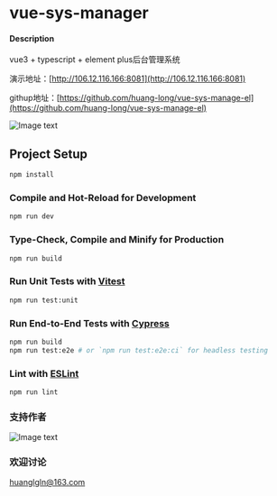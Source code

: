 # vue-sys-manager

#### Description
vue3 + typescript + element plus后台管理系统

演示地址：[http://106.12.116.166:8081](http://106.12.116.166:8081)

githup地址：[https://github.com/huang-long/vue-sys-manage-el](https://github.com/huang-long/vue-sys-manage-el)

![Image text](https://gitee.com/huanglgln/vue-sys-manage/raw/master/src/images/page.jpg)

## Project Setup

```sh
npm install
```

### Compile and Hot-Reload for Development

```sh
npm run dev
```

### Type-Check, Compile and Minify for Production

```sh
npm run build
```

### Run Unit Tests with [Vitest](https://vitest.dev/)

```sh
npm run test:unit
```

### Run End-to-End Tests with [Cypress](https://www.cypress.io/)

```sh
npm run build
npm run test:e2e # or `npm run test:e2e:ci` for headless testing
```

### Lint with [ESLint](https://eslint.org/)

```sh
npm run lint
```

### 支持作者

![Image text](https://gitee.com/huanglgln/vue-sys-manage/raw/master/src/images/shoukuanma.png)

### 欢迎讨论

huanglgln@163.com